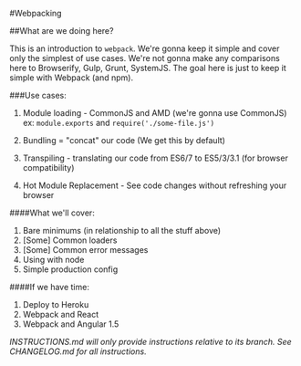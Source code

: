 #Webpacking

##What are we doing here?

This is an introduction to `webpack`. We're gonna keep it simple and cover only the simplest of use cases. We're not gonna make any comparisons here to Browserify, Gulp, Grunt, SystemJS. The goal here is just to keep it simple with Webpack (and npm).


###Use cases:

1. Module loading - CommonJS and AMD (we're gonna use CommonJS)
  ex: `module.exports` and `require('./some-file.js')`

2. Bundling = "concat" our code (We get this by default)

3. Transpiling - translating our code from ES6/7 to ES5/3/3.1 (for browser compatibility)

4. Hot Module Replacement - See code changes without refreshing your browser


####What we'll cover:

1. Bare minimums (in relationship to all the stuff above)
2. [Some] Common loaders
3. [Some] Common error messages
4. Using with node
5. Simple production config

####If we have time:

1. Deploy to Heroku
2. Webpack and React
3. Webpack and Angular 1.5

*INSTRUCTIONS.md will only provide instructions relative to its branch. See CHANGELOG.md for all instructions.*